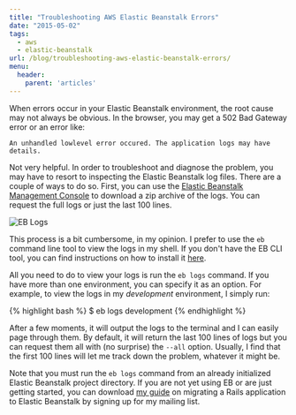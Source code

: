 ```yaml
---
title: "Troubleshooting AWS Elastic Beanstalk Errors"
date: "2015-05-02"
tags: 
  - aws
  - elastic-beanstalk
url: /blog/troubleshooting-aws-elastic-beanstalk-errors/
menu:
  header:
    parent: 'articles'
---
```


When errors occur in your Elastic Beanstalk environment, the root cause may not
always be obvious. In the browser, you may get a 502 Bad Gateway error or an
error like:

    An unhandled lowlevel error occured. The application logs may have details.

Not very helpful. In order to troubleshoot and diagnose the problem, you may
have to resort to inspecting the Elastic Beanstalk log files. There are a couple
of ways to do so. First, you can use the
[Elastic Beanstalk Management Console](https://console.aws.amazon.com/elasticbeanstalk/)
to download a zip archive of the logs. You can request the full logs or just the
last 100 lines.

![EB Logs](/public/images/eb-logs.png "EB Logs")

This process is a bit cumbersome, in my opinion. I prefer to use the `eb`
command line tool to view the logs in my shell. If you don't have the EB CLI
tool, you can find instructions on how to install it
[here](http://docs.aws.amazon.com/elasticbeanstalk/latest/dg/eb-cli3-getting-set-up.html).

All you need to do to view your logs is run the `eb logs` command. If you have
more than one environment, you can specify it as an option. For example, to view
the logs in my *development* environment, I simply run:

{% highlight bash %}
$ eb logs development
{% endhighlight %}

After a few moments, it will output the logs to the terminal and I can easily
page through them. By default, it will return the last 100 lines of logs but you
can request them all with (no surprise) the `--all` option. Usually, I find that
the first 100 lines will let me track down the problem, whatever it might be.

<div class="note" markdown="1">

Note that you must run the `eb logs` command from an already initialized Elastic
Beanstalk project directory. If you are not yet using EB or are just getting
started, you can download <a
href="https://www.getdrip.com/forms/1176915/submissions/new" target="_blank"> my
guide</a> on migrating a Rails application to Elastic Beanstalk by signing up
for my mailing list.

</div>
